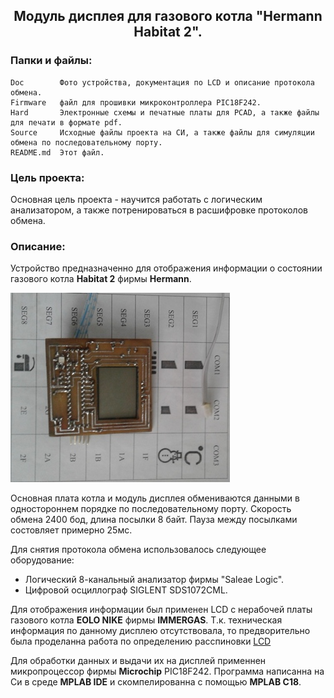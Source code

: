 <h2 align="center">Модуль дисплея для газового котла "Hermann Habitat 2".</h2>

### Папки и файлы:

    Doc        Фото устройства, документация по LCD и описание протокола обмена.
    Firmware   файл для прошивки микроконтроллера PIC18F242.
    Hard       Электронные схемы и печатные платы для PCAD, а также файлы для печати в формате pdf.
    Source     Исходные файлы проекта на СИ, а также файлы для симуляции обмена по последовательному порту.
    README.md  Этот файл. 

### Цель проекта:

Основная цель проекта - научится работать с логическим анализатором, а также потренироваться в расшифровке протоколов обмена.

### Описание:

Устройство предназначенно для отображения информации о состоянии газового котла **Habitat 2** фирмы **Hermann**.

![Внешний вид](https://github.com/nva1773/hermann-habitat2-display/blob/master/Doc/Foto%20device.jpg)

Основная плата котла и модуль дисплея обмениваются данными в одностороннем порядке по последовательному порту.
Скорость обмена 2400 бод, длина посылки 8 байт. Пауза между посылками состовляет примерно 25мс.

Для снятия протокола обмена использовалось следующее оборудование:

- Логический 8-канальный анализатор фирмы "Saleae Logic".
- Цифровой осциллограф SIGLENT SDS1072CML.

Для отображения информации был применен LCD с нерабочей платы газового котла **EOLO NIKE** фирмы **IMMERGAS**. Т.к. техническая информация по данному дисплею отсутствовала, то предворительно была проделанна работа по определению расспиновки 
[LCD](https://github.com/nva1773/hermann-habitat2-display/blob/master/Doc/LCD%20Immergas.pdf)

Для обработки данных и выдачи их на дисплей применнен микропроцессор фирмы **Microchip** PIC18F242. 
Программа написанна на Си в среде **MPLAB IDE** и скомпелированна с помощью **MPLAB C18**.
